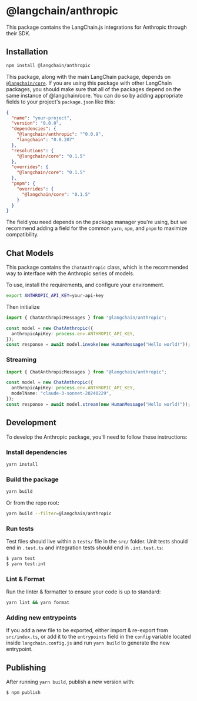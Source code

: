 # @langchain/anthropic

This package contains the LangChain.js integrations for Anthropic through their SDK.

## Installation

```bash npm2yarn
npm install @langchain/anthropic
```

This package, along with the main LangChain package, depends on [`@langchain/core`](https://npmjs.com/package/@langchain/core/).
If you are using this package with other LangChain packages, you should make sure that all of the packages depend on the same instance of @langchain/core.
You can do so by adding appropriate fields to your project's `package.json` like this:

```json
{
  "name": "your-project",
  "version": "0.0.0",
  "dependencies": {
    "@langchain/anthropic": "^0.0.9",
    "langchain": "0.0.207"
  },
  "resolutions": {
    "@langchain/core": "0.1.5"
  },
  "overrides": {
    "@langchain/core": "0.1.5"
  },
  "pnpm": {
    "overrides": {
      "@langchain/core": "0.1.5"
    }
  }
}
```

The field you need depends on the package manager you're using, but we recommend adding a field for the common `yarn`, `npm`, and `pnpm` to maximize compatibility.

## Chat Models

This package contains the `ChatAnthropic` class, which is the recommended way to interface with the Anthropic series of models.

To use, install the requirements, and configure your environment.

```bash
export ANTHROPIC_API_KEY=your-api-key
```

Then initialize

```typescript
import { ChatAnthropicMessages } from "@langchain/anthropic";

const model = new ChatAnthropic({
  anthropicApiKey: process.env.ANTHROPIC_API_KEY,
});
const response = await model.invoke(new HumanMessage("Hello world!"));
```

### Streaming

```typescript
import { ChatAnthropicMessages } from "@langchain/anthropic";

const model = new ChatAnthropic({
  anthropicApiKey: process.env.ANTHROPIC_API_KEY,
  modelName: "claude-3-sonnet-20240229",
});
const response = await model.stream(new HumanMessage("Hello world!"));
```

## Development

To develop the Anthropic package, you'll need to follow these instructions:

### Install dependencies

```bash
yarn install
```

### Build the package

```bash
yarn build
```

Or from the repo root:

```bash
yarn build --filter=@langchain/anthropic
```

### Run tests

Test files should live within a `tests/` file in the `src/` folder. Unit tests should end in `.test.ts` and integration tests should
end in `.int.test.ts`:

```bash
$ yarn test
$ yarn test:int
```

### Lint & Format

Run the linter & formatter to ensure your code is up to standard:

```bash
yarn lint && yarn format
```

### Adding new entrypoints

If you add a new file to be exported, either import & re-export from `src/index.ts`, or add it to the `entrypoints` field in the `config` variable located inside `langchain.config.js` and run `yarn build` to generate the new entrypoint.

## Publishing

After running `yarn build`, publish a new version with:

```bash
$ npm publish
```